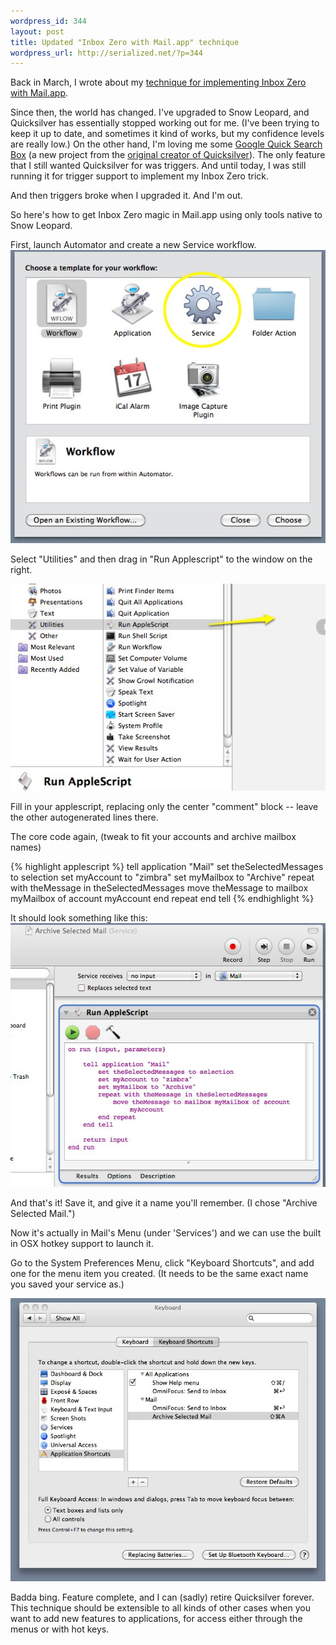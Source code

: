 ```yaml
--- 
wordpress_id: 344
layout: post
title: Updated "Inbox Zero with Mail.app" technique
wordpress_url: http://serialized.net/?p=344
---
```

Back in March, I wrote about my [technique for implementing Inbox Zero with Mail.app](/2009/03/my-approach-to-inbox-zero-with-mailapp/).

Since then, the world has changed. I've upgraded to Snow Leopard, and Quicksilver has essentially stopped working out for me. (I've been trying to keep it up to date, and sometimes it kind of works, but my confidence levels are really low.) On the other hand, I'm loving me some [Google Quick Search Box](http://code.google.com/p/qsb-mac/) (a new project from the [original creator of Quicksilver](http://www.cultofmac.com/quicksilver-is-sort-of-dead-long-live-google-quick-search-box/6986)). The only feature that I still wanted Quicksilver for was triggers. And until today, I was still running it for trigger support to implement my Inbox Zero trick.

And then triggers broke when I upgraded it. And I'm out.

So here's how to get Inbox Zero magic in Mail.app using only tools native to Snow Leopard.

First, launch Automator and create a new Service workflow.
![Automator Create a new Service Workflow](/images/Automator_select_service.jpg "Automator Create a new Service Workflow")

Select "Utilities" and then drag in "Run Applescript" to the window on the right.

![Automator: Run Applescript](/images/automator-drag-run-applescript.jpg "Automator: Run Applescript")

Fill in your applescript, replacing only the center "comment" block -- leave the other autogenerated lines there.

The core code again, (tweak to fit your accounts and archive mailbox names)

{% highlight applescript %}
    tell application "Mail"
        set theSelectedMessages to selection
        set myAccount to "zimbra"
        set myMailbox to "Archive"
        repeat with theMessage in theSelectedMessages
            move theMessage to mailbox myMailbox of account myAccount
        end repeat
    end tell
{% endhighlight %}

It should look something like this:
![Automator: Archive Applescript](/images/automator_archive.jpg "Automator: Archive Applescript")

And that's it! Save it, and give it a name you'll remember. (I chose "Archive Selected Mail.")

Now it's actually in Mail's Menu (under 'Services') and we can use the built in OSX hotkey support to launch it.

Go to the System Preferences Menu, click "Keyboard Shortcuts", and add one for the menu item you created. (It needs to be the same exact name you saved your service as.)

![Keyboard Shortcuts: Archive Mail](/images/Keyboard-Shortcuts-Archive-Mail.jpg "Keyboard Shortcuts: Archive Mail")

Badda bing. Feature complete, and I can (sadly) retire Quicksilver forever. This technique should be extensible to all kinds of other cases when you want to add new features to applications, for access either through the menus or with hot keys.



